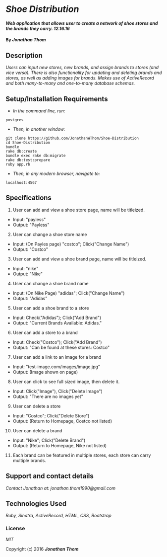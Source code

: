 # _Shoe Distribution_

#### _Web application that allows user to create a network of shoe stores and the brands they carry. 12.16.16_

#### By _**Jonathan Thom**_

## Description

_Users can input new stores, new brands, and assign brands to stores (and vice versa). There is also functionality for updating and deleting brands and stores, as well as adding images for brands. Makes use of ActiveRecord and both many-to-many and one-to-many database schemas._

## Setup/Installation Requirements

* _In the command line, run:_
```
postgres
```
* _Then, in another window:_
```
git clone https://github.com/JonathanWThom/Shoe-Distribution
cd Shoe-Distribution
bundle
rake db:create
bundle exec rake db:migrate
rake db:test:prepare
ruby app.rb
```
* _Then, in any modern browser, navigate to:_

```
localhost:4567
````

## Specifications
1. User can add and view a shoe store page, name will be titleized.
  * Input: "payless"
  * Output: "Payless"

2. User can change a shoe store name
  * Input: (On Payles page) "costco"; Click("Change Name")
  * Output: "Costco"

3. User can add and view a shoe brand page, name will be titleized.
  * Input: "nike"
  * Output: "Nike"

4. User can change a shoe brand name
  * Input: (On Nike Page) "adidas"; Click("Change Name")
  * Output: "Adidas"

5. User can add a shoe brand to a store
  * Input: Check("Adidas"); Click("Add Brand")
  * Output: "Current Brands Available: Adidas."

6. User can add a store to a brand
  * Input: Check("Costco"); Click("Add Brand")
  * Output: "Can be found at these stores: Costco"

7. User can add a link to an image for a brand
  * Input: "test-image.com/images/image.jpg"
  * Output: (Image shown on page)

8. User can click to see full sized image, then delete it.
  * Input: Click("Image"), Click("Delete Image")
  * Output: "There are no images yet"

9. User can delete a store
  * Input: "Costco"; Click("Delete Store")
  * Output: (Return to Homepage, Costco not listed)

10. User can delete a brand
  * Input: "Nike"; Click("Delete Brand")
  * Output: (Return to Homepage, Nike not listed)

11. Each brand can be featured in multiple stores, each store can carry multiple brands.

## Support and contact details

_Contact Jonathan at: jonathan.thom1990@gmail.com_

## Technologies Used

_Ruby, Sinatra, ActiveRecord, HTML, CSS, Bootstrap_

### License

*MIT*

Copyright (c) 2016 **_Jonathan Thom_**
